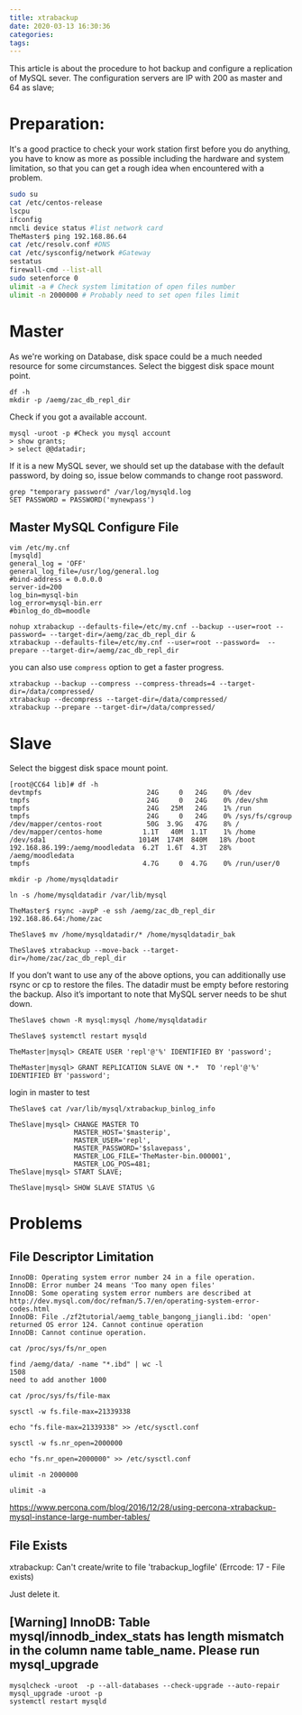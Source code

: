 ```yaml
---
title: xtrabackup
date: 2020-03-13 16:30:36
categories:
tags:
---
```


This article is about the procedure to hot backup and configure a replication of MySQL sever.
The configuration servers are IP with 200 as master and 64 as slave;

# Preparation: 

It's a good practice to check your work station first before you do anything, you have to know as more as possible including the hardware and system limitation, so that you can get a rough idea when encountered with a problem.

``` sh
sudo su
cat /etc/centos-release
lscpu
ifconfig
nmcli device status #list network card
TheMaster$ ping 192.168.86.64
cat /etc/resolv.conf #DNS
cat /etc/sysconfig/network #Gateway
sestatus
firewall-cmd --list-all
sudo setenforce 0
ulimit -a # Check system limitation of open files number
ulimit -n 2000000 # Probably need to set open files limit
```
<!--more-->
# Master

As we're working on Database, disk space could be a much needed resource for some circumstances. Select the biggest disk space mount point.
```
df -h
mkdir -p /aemg/zac_db_repl_dir
```

Check if you got a available account.
```
mysql -uroot -p #Check you mysql account
> show grants;
> select @@datadir;
```

If it is a new MySQL sever, we should set up the database with the default password, by doing so, issue below commands to change root password.
```
grep "temporary password" /var/log/mysqld.log
SET PASSWORD = PASSWORD('mynewpass')
```
## Master MySQL Configure File

```
vim /etc/my.cnf
[mysqld]
general_log = 'OFF'
general_log_file=/usr/log/general.log
#bind-address = 0.0.0.0
server-id=200
log_bin=mysql-bin
log_error=mysql-bin.err
#binlog_do_db=moodle
```
```
nohup xtrabackup --defaults-file=/etc/my.cnf --backup --user=root --password= --target-dir=/aemg/zac_db_repl_dir &
xtrabackup --defaults-file=/etc/my.cnf --user=root --password=  --prepare --target-dir=/aemg/zac_db_repl_dir 
```
you can also use `compress` option to get a faster progress.
```
xtrabackup --backup --compress --compress-threads=4 --target-dir=/data/compressed/
xtrabackup --decompress --target-dir=/data/compressed/
xtrabackup --prepare --target-dir=/data/compressed/
````


# Slave

Select the biggest disk space mount point.

```
[root@CC64 lib]# df -h
devtmpfs                          24G     0   24G    0% /dev
tmpfs                             24G     0   24G    0% /dev/shm
tmpfs                             24G   25M   24G    1% /run
tmpfs                             24G     0   24G    0% /sys/fs/cgroup
/dev/mapper/centos-root           50G  3.9G   47G    8% /
/dev/mapper/centos-home          1.1T   40M  1.1T    1% /home
/dev/sda1                       1014M  174M  840M   18% /boot
192.168.86.199:/aemg/moodledata  6.2T  1.6T  4.3T   28% /aemg/moodledata
tmpfs                            4.7G     0  4.7G    0% /run/user/0
```

```
mkdir -p /home/mysqldatadir

ln -s /home/mysqldatadir /var/lib/mysql

TheMaster$ rsync -avpP -e ssh /aemg/zac_db_repl_dir 192.168.86.64:/home/zac

TheSlave$ mv /home/mysqldatadir/* /home/mysqldatadir_bak

TheSlave$ xtrabackup --move-back --target-dir=/home/zac/zac_db_repl_dir
```

If you don’t want to use any of the above options, you can additionally use rsync or cp to restore the files.
The datadir must be empty before restoring the backup. Also it’s important to note that MySQL server needs to be shut down.

```
TheSlave$ chown -R mysql:mysql /home/mysqldatadir

TheSlave$ systemctl restart mysqld

TheMaster|mysql> CREATE USER 'repl'@'%' IDENTIFIED BY 'password';

TheMaster|mysql> GRANT REPLICATION SLAVE ON *.*  TO 'repl'@'%' IDENTIFIED BY 'password';
```

login in master to test

```
TheSlave$ cat /var/lib/mysql/xtrabackup_binlog_info

TheSlave|mysql> CHANGE MASTER TO
                MASTER_HOST='$masterip',
                MASTER_USER='repl',
                MASTER_PASSWORD='$slavepass',
                MASTER_LOG_FILE='TheMaster-bin.000001',
                MASTER_LOG_POS=481;
TheSlave|mysql> START SLAVE;

TheSlave|mysql> SHOW SLAVE STATUS \G
```

# Problems

## File Descriptor Limitation

```
InnoDB: Operating system error number 24 in a file operation.
InnoDB: Error number 24 means 'Too many open files'
InnoDB: Some operating system error numbers are described at http://dev.mysql.com/doc/refman/5.7/en/operating-system-error-codes.html
InnoDB: File ./zf2tutorial/aemg_table_bangong_jiangli.ibd: 'open' returned OS error 124. Cannot continue operation
InnoDB: Cannot continue operation.
```

```
cat /proc/sys/fs/nr_open

find /aemg/data/ -name "*.ibd" | wc -l
1508
need to add another 1000

cat /proc/sys/fs/file-max

sysctl -w fs.file-max=21339338 

echo "fs.file-max=21339338" >> /etc/sysctl.conf

sysctl -w fs.nr_open=2000000

echo "fs.nr_open=2000000" >> /etc/sysctl.conf

ulimit -n 2000000 

ulimit -a
```

https://www.percona.com/blog/2016/12/28/using-percona-xtrabackup-mysql-instance-large-number-tables/


## File Exists

xtrabackup: Can't create/write to file 'trabackup_logfile' (Errcode: 17 - File exists)

Just delete it.

## [Warning] InnoDB: Table mysql/innodb_index_stats has length mismatch in the column name table_name.  Please run mysql_upgrade

```
mysqlcheck -uroot  -p --all-databases --check-upgrade --auto-repair
mysql_upgrade -uroot -p 
systemctl restart mysqld
```